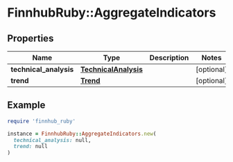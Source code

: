 # FinnhubRuby::AggregateIndicators

## Properties

| Name | Type | Description | Notes |
| ---- | ---- | ----------- | ----- |
| **technical_analysis** | [**TechnicalAnalysis**](TechnicalAnalysis.md) |  | [optional] |
| **trend** | [**Trend**](Trend.md) |  | [optional] |

## Example

```ruby
require 'finnhub_ruby'

instance = FinnhubRuby::AggregateIndicators.new(
  technical_analysis: null,
  trend: null
)
```

